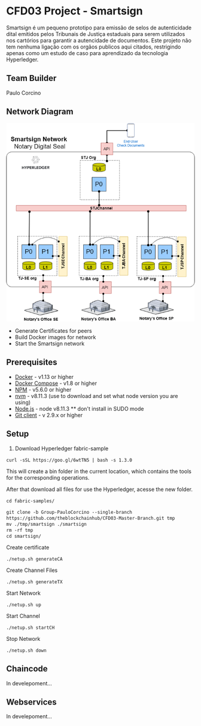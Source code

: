 # CFD03 Project - Smartsign

Smartsign é um pequeno prototipo para emissão de selos de autenticidade dital emitidos pelos Tribunais de Justiça estaduais para serem utilizados nos cartórios para garantir a autencidade de documentos.
Este projeto não tem nenhuma ligação com os orgãos publicos aqui citados, restrigindo apenas como um estudo de caso para aprendizado da tecnologia Hyperledger.



## Team Builder
Paulo Corcino

## Network Diagram
<span style="display:block;text-align:center">![Network Diagram](/smartsign/images/network.png)</span>
* Generate Certificates for peers
* Build Docker images for network
* Start the Smartsign network

## Prerequisites

* [Docker](https://www.docker.com/products/overview) - v1.13 or higher
* [Docker Compose](https://docs.docker.com/compose/overview/) - v1.8 or higher
* [NPM](https://www.npmjs.com/get-npm) - v5.6.0 or higher
* [nvm]() - v8.11.3 (use to download and set what node version you are using)
* [Node.js](https://nodejs.org/en/download/) - node v8.11.3 ** don't install in SUDO mode
* [Git client](https://git-scm.com/downloads) - v 2.9.x or higher

## Setup

1. Download Hyperledger fabric-sample

```
curl -sSL https://goo.gl/6wtTN5 | bash -s 1.3.0
```
This will create a bin folder in the current location, which contains the tools for the corresponding operations.

After that download all files for use the Hyperledger, acesse the new folder.

```
cd fabric-samples/
```

```
git clone -b Group-PauloCorcino --single-branch https://github.com/theblockchainhub/CFD03-Master-Branch.git tmp
mv ./tmp/smartsign ./smartsign
rm -rf tmp
cd smartsign/
```

Create certificate

```
./netup.sh generateCA
```

Create Channel Files

```
./netup.sh generateTX
```

 Start Network

```
./netup.sh up
```

 Start Channel 

```
./netup.sh startCH
```

  Stop Network

```
./netup.sh down
```





## Chaincode
In develepoment...

## Webservices
In develepoment...



